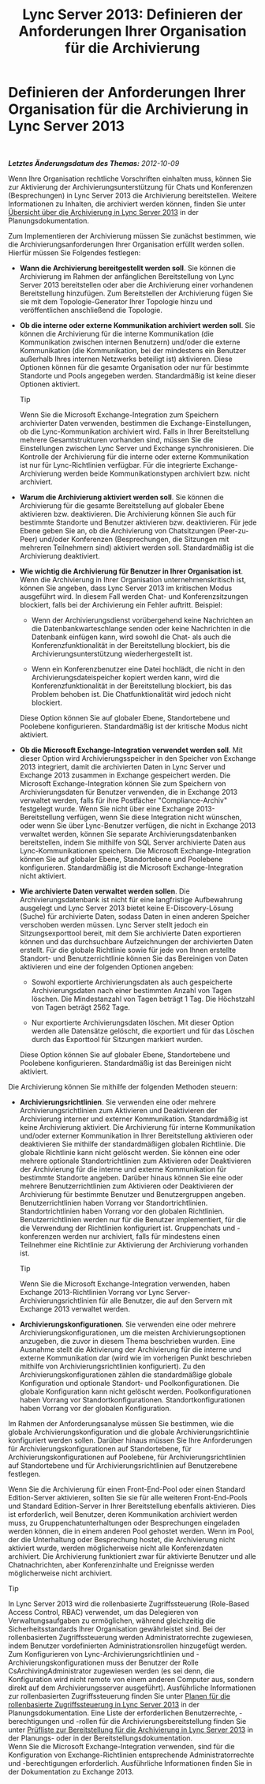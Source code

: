 ﻿---
title: 'Lync Server 2013: Definieren der Anforderungen Ihrer Organisation für die Archivierung'
TOCTitle: Definieren der Anforderungen Ihrer Organisation für die Archivierung
ms:assetid: ce0fc0f6-7704-4b80-bf19-a1fa9818fc7a
ms:mtpsurl: https://technet.microsoft.com/de-de/library/JJ205276(v=OCS.15)
ms:contentKeyID: 49295438
ms.date: 05/19/2016
mtps_version: v=OCS.15
ms.translationtype: HT
---

# Definieren der Anforderungen Ihrer Organisation für die Archivierung in Lync Server 2013

 

_**Letztes Änderungsdatum des Themas:** 2012-10-09_

Wenn Ihre Organisation rechtliche Vorschriften einhalten muss, können Sie zur Aktivierung der Archivierungsunterstützung für Chats und Konferenzen (Besprechungen) in Lync Server 2013 die Archivierung bereitstellen. Weitere Informationen zu Inhalten, die archiviert werden können, finden Sie unter [Übersicht über die Archivierung in Lync Server 2013](lync-server-2013-overview-of-archiving.md) in der Planungsdokumentation.

Zum Implementieren der Archivierung müssen Sie zunächst bestimmen, wie die Archivierungsanforderungen Ihrer Organisation erfüllt werden sollen. Hierfür müssen Sie Folgendes festlegen:

  - **Wann die Archivierung bereitgestellt werden soll**. Sie können die Archivierung im Rahmen der anfänglichen Bereitstellung von Lync Server 2013 bereitstellen oder aber die Archivierung einer vorhandenen Bereitstellung hinzufügen. Zum Bereitstellen der Archivierung fügen Sie sie mit dem Topologie-Generator Ihrer Topologie hinzu und veröffentlichen anschließend die Topologie.

  - **Ob die interne oder externe Kommunikation archiviert werden soll**. Sie können die Archivierung für die interne Kommunikation (die Kommunikation zwischen internen Benutzern) und/oder die externe Kommunikation (die Kommunikation, bei der mindestens ein Benutzer außerhalb Ihres internen Netzwerks beteiligt ist) aktivieren. Diese Optionen können für die gesamte Organisation oder nur für bestimmte Standorte und Pools angegeben werden. Standardmäßig ist keine dieser Optionen aktiviert.
    

    > [!TIP]
    > Wenn Sie die Microsoft Exchange-Integration zum Speichern archivierter Daten verwenden, bestimmen die Exchange-Einstellungen, ob die Lync-Kommunikation archiviert wird. Falls in Ihrer Bereitstellung mehrere Gesamtstrukturen vorhanden sind, müssen Sie die Einstellungen zwischen Lync Server und Exchange synchronisieren. Die Kontrolle der Archivierung für die interne oder externe Kommunikation ist nur für Lync-Richtlinien verfügbar. Für die integrierte Exchange-Archivierung werden beide Kommunikationstypen archiviert bzw. nicht archiviert.



  - **Warum die Archivierung aktiviert werden soll**. Sie können die Archivierung für die gesamte Bereitstellung auf globaler Ebene aktivieren bzw. deaktivieren. Die Archivierung können Sie auch für bestimmte Standorte und Benutzer aktivieren bzw. deaktivieren. Für jede Ebene geben Sie an, ob die Archivierung von Chatsitzungen (Peer-zu-Peer) und/oder Konferenzen (Besprechungen, die Sitzungen mit mehreren Teilnehmern sind) aktiviert werden soll. Standardmäßig ist die Archivierung deaktiviert.

  - **Wie wichtig die Archivierung für Benutzer in Ihrer Organisation ist**. Wenn die Archivierung in Ihrer Organisation unternehmenskritisch ist, können Sie angeben, dass Lync Server 2013 im kritischen Modus ausgeführt wird. In diesem Fall werden Chat- und Konferenzsitzungen blockiert, falls bei der Archivierung ein Fehler auftritt. Beispiel:
    
      - Wenn der Archivierungsdienst vorübergehend keine Nachrichten an die Datenbankwarteschlange senden oder keine Nachrichten in die Datenbank einfügen kann, wird sowohl die Chat- als auch die Konferenzfunktionalität in der Bereitstellung blockiert, bis die Archivierungsunterstützung wiederhergestellt ist.
    
      - Wenn ein Konferenzbenutzer eine Datei hochlädt, die nicht in den Archivierungsdateispeicher kopiert werden kann, wird die Konferenzfunktionalität in der Bereitstellung blockiert, bis das Problem behoben ist. Die Chatfunktionalität wird jedoch nicht blockiert.
    
    Diese Option können Sie auf globaler Ebene, Standortebene und Poolebene konfigurieren. Standardmäßig ist der kritische Modus nicht aktiviert.

  - **Ob die Microsoft Exchange-Integration verwendet werden soll**. Mit dieser Option wird Archivierungsspeicher in den Speicher von Exchange 2013 integriert, damit die archivierten Daten in Lync Server und Exchange 2013 zusammen in Exchange gespeichert werden. Die Microsoft Exchange-Integration können Sie zum Speichern von Archivierungsdaten für Benutzer verwenden, die in Exchange 2013 verwaltet werden, falls für ihre Postfächer "Compliance-Archiv" festgelegt wurde. Wenn Sie nicht über eine Exchange 2013-Bereitstellung verfügen, wenn Sie diese Integration nicht wünschen, oder wenn Sie über Lync-Benutzer verfügen, die nicht in Exchange 2013 verwaltet werden, können Sie separate Archivierungsdatenbanken bereitstellen, indem Sie mithilfe von SQL Server archivierte Daten aus Lync-Kommunikationen speichern. Die Microsoft Exchange-Integration können Sie auf globaler Ebene, Standortebene und Poolebene konfigurieren. Standardmäßig ist die Microsoft Exchange-Integration nicht aktiviert.

  - **Wie archivierte Daten verwaltet werden sollen**. Die Archivierungsdatenbank ist nicht für eine langfristige Aufbewahrung ausgelegt und Lync Server 2013 bietet keine E-Discovery-Lösung (Suche) für archivierte Daten, sodass Daten in einen anderen Speicher verschoben werden müssen. Lync Server stellt jedoch ein Sitzungsexporttool bereit, mit dem Sie archivierte Daten exportieren können und das durchsuchbare Aufzeichnungen der archivierten Daten erstellt. Für die globale Richtlinie sowie für jede von Ihnen erstellte Standort- und Benutzerrichtlinie können Sie das Bereinigen von Daten aktivieren und eine der folgenden Optionen angeben:
    
      - Sowohl exportierte Archivierungsdaten als auch gespeicherte Archivierungsdaten nach einer bestimmten Anzahl von Tagen löschen. Die Mindestanzahl von Tagen beträgt 1 Tag. Die Höchstzahl von Tagen beträgt 2562 Tage.
    
      - Nur exportierte Archivierungsdaten löschen. Mit dieser Option werden alle Datensätze gelöscht, die exportiert und für das Löschen durch das Exporttool für Sitzungen markiert wurden.
    
    Diese Option können Sie auf globaler Ebene, Standortebene und Poolebene konfigurieren. Standardmäßig ist das Bereinigen nicht aktiviert.

Die Archivierung können Sie mithilfe der folgenden Methoden steuern:

  - **Archivierungsrichtlinien**. Sie verwenden eine oder mehrere Archivierungsrichtlinien zum Aktivieren und Deaktivieren der Archivierung interner und externer Kommunikation. Standardmäßig ist keine Archivierung aktiviert. Die Archivierung für interne Kommunikation und/oder externer Kommunikation in Ihrer Bereitstellung aktivieren oder deaktivieren Sie mithilfe der standardmäßigen globalen Richtlinie. Die globale Richtlinie kann nicht gelöscht werden. Sie können eine oder mehrere optionale Standortrichtlinien zum Aktivieren oder Deaktivieren der Archivierung für die interne und externe Kommunikation für bestimmte Standorte angeben. Darüber hinaus können Sie eine oder mehrere Benutzerrichtlinien zum Aktivieren oder Deaktivieren der Archivierung für bestimmte Benutzer und Benutzergruppen angeben. Benutzerrichtlinien haben Vorrang vor Standortrichtlinien. Standortrichtlinien haben Vorrang vor den globalen Richtlinien. Benutzerrichtlinien werden nur für die Benutzer implementiert, für die die Verwendung der Richtlinien konfiguriert ist. Gruppenchats und -konferenzen werden nur archiviert, falls für mindestens einen Teilnehmer eine Richtlinie zur Aktivierung der Archivierung vorhanden ist.
    

    > [!TIP]
    > Wenn Sie die Microsoft Exchange-Integration verwenden, haben Exchange 2013-Richtlinien Vorrang vor Lync Server-Archivierungsrichtlinien für alle Benutzer, die auf den Servern mit Exchange 2013 verwaltet werden.



  - **Archivierungskonfigurationen**. Sie verwenden eine oder mehrere Archivierungskonfigurationen, um die meisten Archivierungsoptionen anzugeben, die zuvor in diesem Thema beschrieben wurden. Eine Ausnahme stellt die Aktivierung der Archivierung für die interne und externe Kommunikation dar (wird wie im vorherigen Punkt beschrieben mithilfe von Archivierungsrichtlinien konfiguriert). Zu den Archivierungskonfigurationen zählen die standardmäßige globale Konfiguration und optionale Standort- und Poolkonfigurationen. Die globale Konfiguration kann nicht gelöscht werden. Poolkonfigurationen haben Vorrang vor Standortkonfigurationen. Standortkonfigurationen haben Vorrang vor der globalen Konfiguration.

Im Rahmen der Anforderungsanalyse müssen Sie bestimmen, wie die globale Archivierungskonfiguration und die globale Archivierungsrichtlinie konfiguriert werden sollen. Darüber hinaus müssen Sie Ihre Anforderungen für Archivierungskonfigurationen auf Standortebene, für Archivierungskonfigurationen auf Poolebene, für Archivierungsrichtlinien auf Standortebene und für Archivierungsrichtlinien auf Benutzerebene festlegen.

Wenn Sie die Archivierung für einen Front-End-Pool oder einen Standard Edition-Server aktivieren, sollten Sie sie für alle weiteren Front-End-Pools und Standard Edition-Server in Ihrer Bereitstellung ebenfalls aktivieren. Dies ist erforderlich, weil Benutzer, deren Kommunikation archiviert werden muss, zu Gruppenchatunterhaltungen oder Besprechungen eingeladen werden können, die in einem anderen Pool gehostet werden. Wenn im Pool, der die Unterhaltung oder Besprechung hostet, die Archivierung nicht aktiviert wurde, werden möglicherweise nicht alle Konferenzdaten archiviert. Die Archivierung funktioniert zwar für aktivierte Benutzer und alle Chatnachrichten, aber Konferenzinhalte und Ereignisse werden möglicherweise nicht archiviert.


> [!TIP]
> In Lync Server 2013&nbsp;wird die rollenbasierte Zugriffssteuerung (Role-Based Access Control, RBAC) verwendet, um das Delegieren von Verwaltungsaufgaben zu ermöglichen, während gleichzeitig die Sicherheitsstandards Ihrer Organisation gewährleistet sind. Bei der rollenbasierten Zugriffssteuerung werden Administratorrechte zugewiesen, indem Benutzer vordefinierten Administrationsrollen hinzugefügt werden. Zum Konfigurieren von Lync-Archivierungsrichtlinien und -Archivierungskonfigurationen muss der Benutzer der Rolle CsArchivingAdministrator zugewiesen werden (es sei denn, die Konfiguration wird nicht remote von einem anderen Computer aus, sondern direkt auf dem Archivierungsserver ausgeführt). Ausführliche Informationen zur rollenbasierten Zugriffssteuerung finden Sie unter <A href="lync-server-2013-planning-for-role-based-access-control.md">Planen für die rollenbasierte Zugriffssteuerung in Lync Server 2013</A> in der Planungsdokumentation. Eine Liste der erforderlichen Benutzerrechte, -berechtigungen und -rollen für die Archivierungsbereitstellung finden Sie unter <A href="lync-server-2013-deployment-checklist-for-archiving.md">Prüfliste zur Bereitstellung für die Archivierung in Lync Server 2013</A> in der Planungs- oder in der Bereitstellungsdokumentation.<BR>Wenn Sie die Microsoft Exchange-Integration verwenden, sind für die Konfiguration von Exchange-Richtlinien entsprechende Administratorrechte und -berechtigungen erforderlich. Ausführliche Informationen finden Sie in der Dokumentation zu Exchange 2013.


